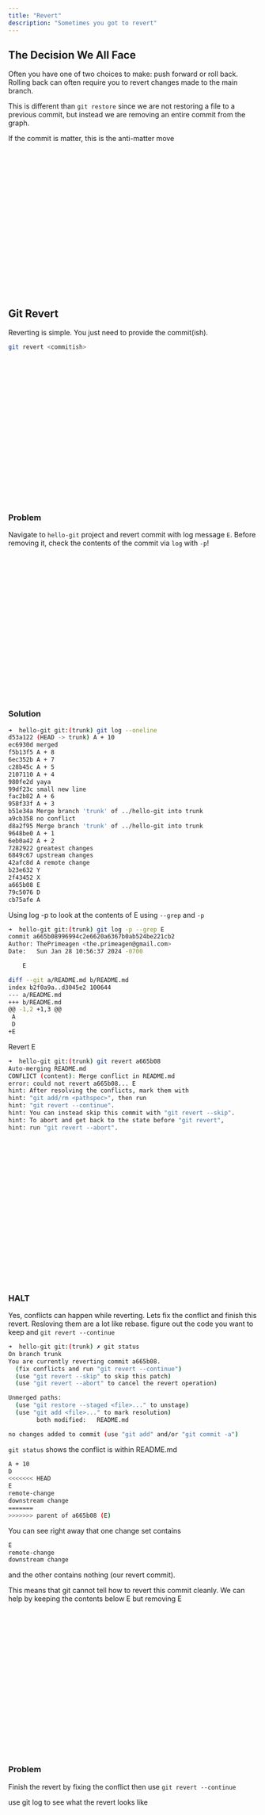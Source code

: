 ```yaml
---
title: "Revert"
description: "Sometimes you got to revert"
---
```


## The Decision We All Face
Often you have one of two choices to make: push forward or roll back.  Rolling
back can often require you to revert changes made to the main branch.

This is different than `git restore` since we are not restoring a file to a
previous commit, but instead we are removing an entire commit from the graph.

If the commit is matter, this is the anti-matter move

<br>
<br>
<br>
<br>
<br>
<br>
<br>
<br>
<br>
<br>
<br>
<br>
<br>
<br>
<br>
<br>
<br>

## Git Revert
Reverting is simple.  You just need to provide the commit(ish).
```bash
git revert <commitish>
```

<br>
<br>
<br>
<br>
<br>
<br>
<br>
<br>
<br>
<br>
<br>
<br>
<br>
<br>
<br>
<br>
<br>

### Problem
Navigate to `hello-git` project and revert commit with log message `E`.  Before
removing it, check the contents of the commit via `log` with `-p`!

<br>
<br>
<br>
<br>
<br>
<br>
<br>
<br>
<br>
<br>
<br>
<br>
<br>
<br>
<br>
<br>
<br>

### Solution
```bash
➜  hello-git git:(trunk) git log --oneline
d53a122 (HEAD -> trunk) A + 10
ec6930d merged
f5b13f5 A + 8
6ec352b A + 7
c28b45c A + 5
2107110 A + 4
980fe2d yaya
99df23c small new line
fac2b82 A + 6
958f33f A + 3
b51e34a Merge branch 'trunk' of ../hello-git into trunk
a9cb358 no conflict
d8a2f95 Merge branch 'trunk' of ../hello-git into trunk
9648be0 A + 1
6eb0a42 A + 2
7282922 greatest changes
6849c67 upstream changes
42afc8d A remote change
b23e632 Y
2f43452 X
a665b08 E
79c5076 D
cb75afe A
```

Using log -p to look at the contents of E using `--grep` and `-p`
```bash
➜  hello-git git:(trunk) git log -p --grep E
commit a665b08996994c2e6620a6367b0ab524be221cb2
Author: ThePrimeagen <the.primeagen@gmail.com>
Date:   Sun Jan 28 10:56:37 2024 -0700

    E

diff --git a/README.md b/README.md
index b2f0a9a..d3045e2 100644
--- a/README.md
+++ b/README.md
@@ -1,2 +1,3 @@
 A
 D
+E
```

Revert E

```bash
➜  hello-git git:(trunk) git revert a665b08
Auto-merging README.md
CONFLICT (content): Merge conflict in README.md
error: could not revert a665b08... E
hint: After resolving the conflicts, mark them with
hint: "git add/rm <pathspec>", then run
hint: "git revert --continue".
hint: You can instead skip this commit with "git revert --skip".
hint: To abort and get back to the state before "git revert",
hint: run "git revert --abort".
```

<br>
<br>
<br>
<br>
<br>
<br>
<br>
<br>
<br>
<br>
<br>
<br>
<br>
<br>
<br>
<br>
<br>

### HALT
Yes, conflicts  can happen while reverting. Lets fix the conflict and finish
this revert.  Resloving them are a lot like rebase.  figure out the code you
want to keep and `git revert --continue`

```bash
➜  hello-git git:(trunk) ✗ git status
On branch trunk
You are currently reverting commit a665b08.
  (fix conflicts and run "git revert --continue")
  (use "git revert --skip" to skip this patch)
  (use "git revert --abort" to cancel the revert operation)

Unmerged paths:
  (use "git restore --staged <file>..." to unstage)
  (use "git add <file>..." to mark resolution)
        both modified:   README.md

no changes added to commit (use "git add" and/or "git commit -a")
```

`git status` shows the conflict is within README.md

```bash
A + 10
D
<<<<<<< HEAD
E
remote-change
downstream change
=======
>>>>>>> parent of a665b08 (E)
```

You can see right away that one change set contains
```bash
E
remote-change
downstream change
```

and the other contains nothing (our revert commit).

This means that git cannot tell how to revert this commit cleanly.  We can help
by keeping the contents below E but removing E

<br>
<br>
<br>
<br>
<br>
<br>
<br>
<br>
<br>
<br>
<br>
<br>
<br>
<br>
<br>
<br>
<br>

### Problem
Finish the revert by fixing the conflict then use `git revert --continue`

use git log to see what the revert looks like

<br>
<br>
<br>
<br>
<br>
<br>
<br>
<br>
<br>
<br>
<br>
<br>
<br>
<br>
<br>
<br>
<br>

### Solution
Merge conflict fixed

```bash
A + 10
D
remote-change
downstream change
```

Now, just like rebase, we have to `git revert --continue`

```bash
➜  hello-git git:(trunk) ✗ git add .
➜  hello-git git:(trunk) ✗ git revert --continue

Revert "E"

This reverts commit a665b08996994c2e6620a6367b0ab524be221cb2.

# Conflicts:
#	README.md

# Please enter the commit message for your changes. Lines starting
# with '#' will be ignored, and an empty message aborts the commit.
#
# On branch trunk
# You are currently reverting commit a665b08.
#
# Changes to be committed:
#	modified:   README.md
#

[trunk 7488b35] Revert "E"
 1 file changed, 1 deletion(-)
```

The commit message contains a nice message explaining exactly what commit you
revert if any history looker decides to peruse the commits.  A git log -p -1
shows the contents of the change too

```bash
commit 7488b357e64cf426eaa3390a6c406e2d10f63f40 (HEAD -> trunk)
Author: ThePrimeagen <ThePrimeagen@netflix.com>
Date:   Sun Feb 25 20:35:16 2024 -0700

    Revert "E"

    This reverts commit a665b08996994c2e6620a6367b0ab524be221cb2.

diff --git a/README.md b/README.md
index eb42c13..38dc2c1 100644
--- a/README.md
+++ b/README.md
@@ -1,5 +1,4 @@
 A + 10
 D
-E
 remote-change
 downstream change
```

<br>
<br>
<br>
<br>
<br>
<br>
<br>
<br>
<br>
<br>
<br>
<br>
<br>
<br>
<br>
<br>
<br>


